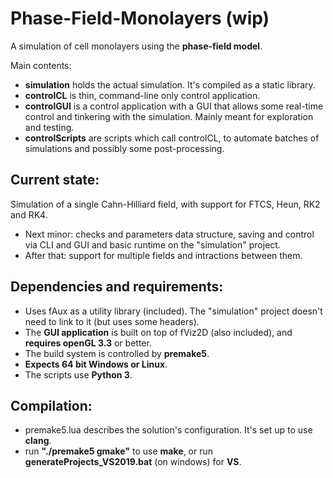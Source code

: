 # Phase-Field-Monolayers (wip)

A simulation of cell monolayers using the **phase-field model**.

Main contents:
- **simulation** holds the actual simulation. It's compiled as a static library.
- **controlCL** is thin, command-line only control application.
- **controlGUI** is a control application with a GUI that allows some real-time control and tinkering with the simulation. Mainly meant for exploration and testing.
- **controlScripts** are scripts which call controlCL, to automate batches of simulations and possibly some post-processing.

## Current state:

Simulation of a single Cahn-Hilliard field, with support for FTCS, Heun, RK2 and RK4.
- Next minor: checks and parameters data structure, saving and control via CLI and GUI and basic runtime on the "simulation" project.
- After that: support for multiple fields and intractions between them.

## Dependencies and requirements:

- Uses fAux as a utility library (included). The "simulation" project doesn't need to link to it (but uses some headers).
- The **GUI application** is built on top of fViz2D (also included), and **requires openGL 3.3** or better.
- The build system is controlled by **premake5**.
- **Expects 64 bit Windows or Linux**.
- The scripts use **Python 3**.

## Compilation:

- premake5.lua describes the solution's configuration. It's set up to use **clang**.
- run **"./premake5 gmake"** to use **make**, or run **generateProjects_VS2019.bat** (on windows) for **VS**.